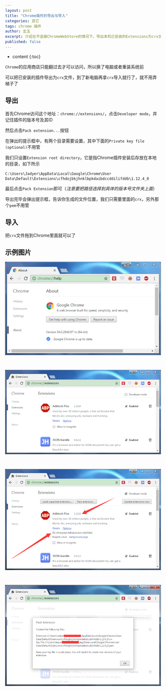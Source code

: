 ```yaml
---
layout: post
title: "Chrome插件的导出与导入"
categories: 其它
tags: chrome 插件
author: 玄玉
excerpt: 介绍在不连接ChromeWebStore的情况下，导出本机已安装的Extensions为crx文件，以及导入crx到Chrome的方法。
published: false
---
```


* content
{:toc}


`Chrome`的应用商店只能翻过去才可以访问，所以换了电脑或者重装系统前

可以把已安装的插件导出为`crx`文件，到了新电脑再拿`crx`导入就行了，就不用弄梯子了

## 导出

首先Chrome访问这个地址：`chrome://extensions/`，点击`Developer mode`，并记住插件的版本号及其ID

然后点击`Pack extension...`按钮

在弹出的提示框中，有两个目录需要设置，其中下面的`Private key file (optional)`不用管

我们只设置`Extension root directory`，它是指Chrome插件安装后存放在本地的目录，如下所示

```
C:\Users\Jadyer\AppData\Local\Google\Chrome\User Data\Default\Extensions\cfhdojbkjhnklbpkdaibdccddilifddb\1.12.4_0
```

最后点击`Pack Extension`即可（*注意要把路径选择到具体的版本号文件夹上面*）

导出完毕会弹出提示框，告诉你生成的文件位置，我们只需要里面的`crx`，另外那个`pem`不用管

## 导入

把`crx`文件拖到Chrome里面就可以了

## 示例图片

![](/img/2016-11-09/chrome-extension-01.png)

<br/>

![](/img/2016-11-09/chrome-extension-02.png)

<br/>

![](/img/2016-11-09/chrome-extension-03.png)

<br/>

![](/img/2016-11-09/chrome-extension-04.png)